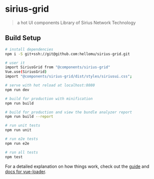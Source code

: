 # sirius-grid

> a hot UI components Library of Sirius Network Technology

## Build Setup

```bash
# install dependencies
npm i -S git+ssh://git@github.com:hellomu/sirius-grid.git

# user it
import SiriusGrid from "@components/sirius-grid"
Vue.use(SiriusGrid)
import "@components/sirius-grid/dist/styles/siriusui.css";

# serve with hot reload at localhost:8080
npm run dev

# build for production with minification
npm run build

# build for production and view the bundle analyzer report
npm run build --report

# run unit tests
npm run unit

# run e2e tests
npm run e2e

# run all tests
npm test
```

For a detailed explanation on how things work, check out the [guide](http://vuejs-templates.github.io/webpack/) and [docs for vue-loader](http://vuejs.github.io/vue-loader).
